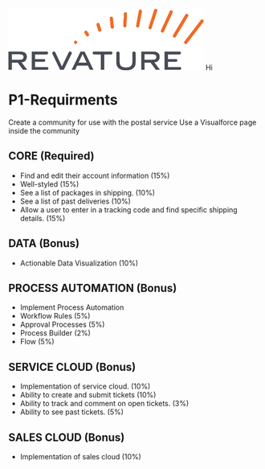![Revature Logo](./Revature%20Logo.png "Revature Logo")
Hi
# P1-Requirments

Create a community for use with the postal service
Use a Visualforce page inside the community

## CORE (Required)
*	Find and edit their account information (15%)
*	Well-styled (15%)
*	See a list of packages in shipping. (10%)
*	See a list of past deliveries (10%)
*	Allow a user to enter in a tracking code and find specific shipping details. (15%)
## DATA (Bonus)
*	Actionable Data Visualization (10%)
## PROCESS AUTOMATION (Bonus)
*	Implement Process Automation 
  *	Workflow Rules (5%)
  *	Approval Processes (5%)
  *	Process Builder (2%)
  *	Flow (5%)
## SERVICE CLOUD (Bonus)
*	Implementation of service cloud. (10%)
  *	Ability to create and submit tickets (10%)
  *	Ability to track and comment on open tickets. (3%)
  *	Ability to see past tickets. (5%)
## SALES CLOUD (Bonus)
*	Implementation of sales cloud (10%)
